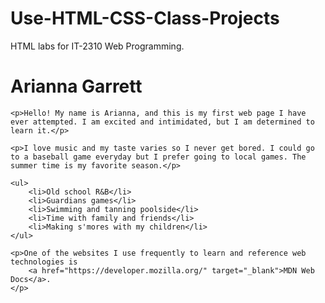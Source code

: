 # Use-HTML-CSS-Class-Projects
HTML labs for IT-2310 Web Programming.
<!DOCTYPE html>
<html lang="en">
<head>
    <meta charset="UTF-8">
    <meta name="author" content="Arianna Garrett">
    <meta name="description" content="This is a sample page created for Lab 1.">
    <title>Lab 1 – My First Web Page</title>
</head>
<body>
    <h1>Arianna Garrett</h1>

    <p>Hello! My name is Arianna, and this is my first web page I have ever attempted. I am excited and intimidated, but I am determined to learn it.</p>
    
    <p>I love music and my taste varies so I never get bored. I could go to a baseball game everyday but I prefer going to local games. The summer time is my favorite season.</p>

    <ul>
        <li>Old school R&B</li>
        <li>Guardians games</li>
        <li>Swimming and tanning poolside</li>
        <li>Time with family and friends</li>
        <li>Making s'mores with my children</li>
    </ul>

    <p>One of the websites I use frequently to learn and reference web technologies is 
        <a href="https://developer.mozilla.org/" target="_blank">MDN Web Docs</a>.
    </p>
</body>
</html>
